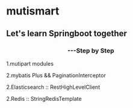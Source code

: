 # mutismart
<h2>Let's learn Springboot together</h2>
 <h3>&nbsp;&nbsp;&nbsp;&nbsp;&nbsp;&nbsp;&nbsp;&nbsp;&nbsp;&nbsp;&nbsp;&nbsp;&nbsp;&nbsp;&nbsp;&nbsp;&nbsp;&nbsp;&nbsp;&nbsp;&nbsp;&nbsp;&nbsp;&nbsp;&nbsp;&nbsp;&nbsp;&nbsp;&nbsp;&nbsp;&nbsp;&nbsp;&nbsp;&nbsp;&nbsp;&nbsp;&nbsp;&nbsp;&nbsp;&nbsp;&nbsp;&nbsp;---Step by Step</h3>
<p>1.mutipart modules</br>
<p>2.mybatis Plus && PaginationInterceptor </br>
<p>2.Elasticsearch :: RestHighLevelClient </br>
<p>2.Redis ::  StringRedisTemplate </br>
